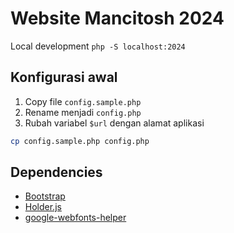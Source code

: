 # Website Mancitosh 2024

Local development `php -S localhost:2024`

## Konfigurasi awal

1. Copy file `config.sample.php`
2. Rename menjadi `config.php`
3. Rubah variabel `$url` dengan alamat aplikasi

```bash
cp config.sample.php config.php
```

## Dependencies

- [Bootstrap](https://getbootstrap.com/)
- [Holder.js](https://github.com/imsky/holder)
- [google-webfonts-helper](https://gwfh.mranftl.com/fonts)
